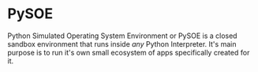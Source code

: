 # PySOE
Python Simulated Operating System Environment or PySOE is a closed sandbox environment that runs inside *any* Python Interpreter. It's main purpose is to run it's own small ecosystem of apps specifically created for it.
